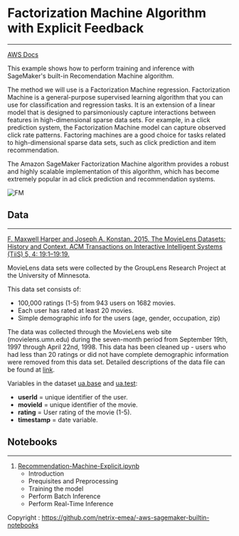 # Factorization Machine Algorithm with Explicit Feedback #
---
[AWS Docs](https://docs.aws.amazon.com/sagemaker/latest/dg/fact-machines.html)

This example shows how to perform training and inference with SageMaker's built-in Recomendation Machine algorithm.

The method we will use is a Factorization Machine regression. Factorization Machine is a general-purpose supervised learning algorithm that you can use for classification and regression tasks. It is an extension of a linear model that is designed to parsimoniously capture interactions between features in high-dimensional sparse data sets. For example, in a click prediction system, the Factorization Machine model can capture observed click rate patterns. Factoring machines are a good choice for tasks related to high-dimensional sparse data sets, such as click prediction and item recommendation.

The Amazon SageMaker Factorization Machine algorithm provides a robust and highly scalable implementation of this algorithm, which has become extremely popular in ad click prediction and recommendation systems.

![FM](https://cdn-images-1.medium.com/max/1200/1*LIUoxYjroygCiS5UhrMk4w.png)

## Data
---

[F. Maxwell Harper and Joseph A. Konstan. 2015. The MovieLens Datasets: History and Context. ACM Transactions on Interactive Intelligent Systems (TiiS) 5, 4: 19:1–19:19.](https://dl.acm.org/doi/10.1145/2827872)

MovieLens data sets were collected by the GroupLens Research Project at the University of Minnesota.
 
This data set consists of:
* 100,000 ratings (1-5) from 943 users on 1682 movies. 
* Each user has rated at least 20 movies. 
* Simple demographic info for the users (age, gender, occupation, zip)

The data was collected through the MovieLens web site (movielens.umn.edu) during the seven-month period from September 19th, 1997 through April 22nd, 1998. This data has been cleaned up - users who had less than 20 ratings or did not have complete demographic information were removed from this data set. Detailed descriptions of the data file can be found at [link](https://files.grouplens.org/datasets/movielens/ml-100k-README.txt).


Variables in the dataset [ua.base](./ml-100k/ua.base) and [ua.test](./ml-100k/ua.test): 
* **userId** = unique identifier of the user.
* **movieId** = unique identifier of the movie.
* **rating** = User rating of the movie (1-5).
* **timestamp** = date variable.

## Notebooks
---

1. [Recommendation-Machine-Explicit.ipynb](Recommendation-Machine-Explicit.ipynb)
    * Introduction
    * Prequisites and Preprocessing
    * Training the model
    * Perform Batch Inference
    * Perform Real-Time Inference
  
Copyright : https://github.com/netrix-emea/-aws-sagemaker-builtin-notebooks
